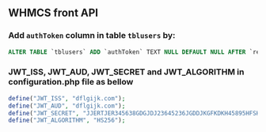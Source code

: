 ## WHMCS front API

### Add `authToken` column in table `tblusers` by: 

```sql
ALTER TABLE `tblusers` ADD `authToken` TEXT NULL DEFAULT NULL AFTER `reset_token`;

```


### JWT_ISS, JWT_AUD, JWT_SECRET and JWT_ALGORITHM in configuration.php file as bellow

```php
define("JWT_ISS", "dflgijk.com");
define("JWT_AUD", "dflgijk.com");
define("JWT_SECRET", "JJERTJER345638GDGJDJ23645236JGDDJKGFKDKH45895HFSHWR78");
define("JWT_ALGORITHM", "HS256");
```
